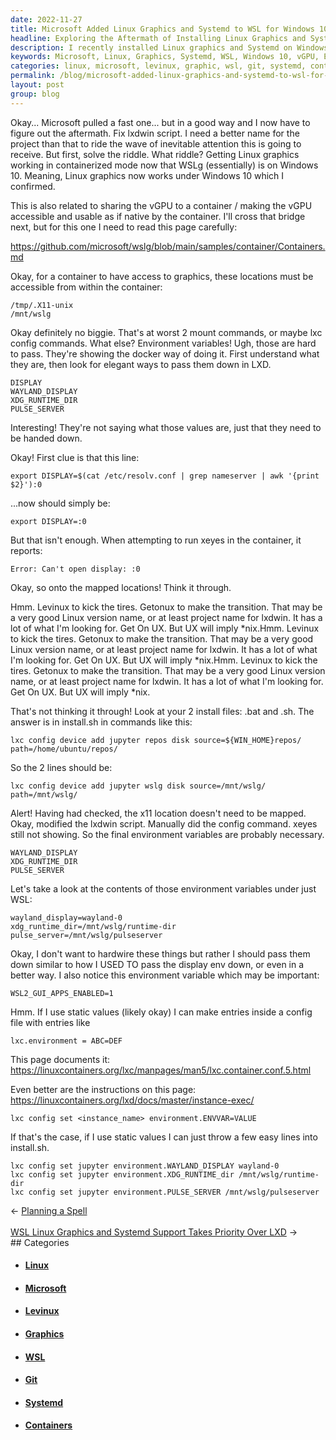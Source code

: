 ```yaml
---
date: 2022-11-27
title: Microsoft Added Linux Graphics and Systemd to WSL for Windows 10
headline: Exploring the Aftermath of Installing Linux Graphics and Systemd on Windows 10
description: I recently installed Linux graphics and Systemd on Windows 10, and now I'm exploring the aftermath. I'm researching how to make the vGPU accessible and usable, mapping locations and environment variables, and setting up the WAYLAND_DISPLAY and XDG_RUNTIME_DIR. I'm looking into lxdwin script, Levinux/Getonux projects, and lxc config set to configure the jupyter environment. Join me as I explore the aftermath of this installation!
keywords: Microsoft, Linux, Graphics, Systemd, WSL, Windows 10, vGPU, Environment Variables, WAYLAND_DISPLAY, XDG_RUNTIME_DIR, lxdwin script, Levinux, Getonux, lxc config set, GitHub, Container, Map, Jupyter Environment, PULSE_SERVER
categories: linux, microsoft, levinux, graphic, wsl, git, systemd, container
permalink: /blog/microsoft-added-linux-graphics-and-systemd-to-wsl-for-windows-10/
layout: post
group: blog
---
```



Okay... Microsoft pulled a fast one... but in a good way and I now have to
figure out the aftermath. Fix lxdwin script. I need a better name for the
project than that to ride the wave of inevitable attention this is going to
receive. But first, solve the riddle. What riddle? Getting Linux graphics
working in containerized mode now that WSLg (essentially) is on Windows 10.
Meaning, Linux graphics now works under Windows 10 which I confirmed.

This is also related to sharing the vGPU to a container / making the vGPU
accessible and usable as if native by the container. I'll cross that bridge
next, but for this one I need to read this page carefully:

https://github.com/microsoft/wslg/blob/main/samples/container/Containers.md

Okay, for a container to have access to graphics, these locations must be
accessible from within the container:

    /tmp/.X11-unix
    /mnt/wslg

Okay definitely no biggie. That's at worst 2 mount commands, or maybe lxc
config commands. What else? Environment variables! Ugh, those are hard to pass.
They're showing the docker way of doing it. First understand what they are,
then look for elegant ways to pass them down in LXD.

    DISPLAY
    WAYLAND_DISPLAY
    XDG_RUNTIME_DIR
    PULSE_SERVER

Interesting! They're not saying what those values are, just that they need to
be handed down.

Okay! First clue is that this line:

    export DISPLAY=$(cat /etc/resolv.conf | grep nameserver | awk '{print $2}'):0

...now should simply be:

    export DISPLAY=:0

But that isn't enough. When attempting to run xeyes in the container, it
reports:

    Error: Can't open display: :0

Okay, so onto the mapped locations! Think it through.

Hmm. Levinux to kick the tires. Getonux to make the transition. That may be a
very good Linux version name, or at least project name for lxdwin. It has a lot
of what I'm looking for. Get On UX. But UX will imply *nix.Hmm. Levinux to kick
the tires. Getonux to make the transition. That may be a very good Linux
version name, or at least project name for lxdwin. It has a lot of what I'm
looking for. Get On UX. But UX will imply *nix.Hmm. Levinux to kick the tires.
Getonux to make the transition. That may be a very good Linux version name, or
at least project name for lxdwin. It has a lot of what I'm looking for. Get On
UX. But UX will imply \*nix.

That's not thinking it through! Look at your 2 install files: .bat and .sh.
The answer is in install.sh in commands like this:

    lxc config device add jupyter repos disk source=${WIN_HOME}repos/ path=/home/ubuntu/repos/

So the 2 lines should be:

    lxc config device add jupyter wslg disk source=/mnt/wslg/ path=/mnt/wslg/

Alert! Having had checked, the x11 location doesn't need to be mapped. Okay,
modified the lxdwin script. Manually did the config command. xeyes still not
showing. So the final environment variables are probably necessary.

    WAYLAND_DISPLAY
    XDG_RUNTIME_DIR
    PULSE_SERVER

Let's take a look at the contents of those environment variables under just
WSL:

    wayland_display=wayland-0
    xdg_runtime_dir=/mnt/wslg/runtime-dir
    pulse_server=/mnt/wslg/pulseserver

Okay, I don't want to hardwire these things but rather I should pass them down
similar to how I USED TO pass the display env down, or even in a better way. I
also notice this environment variable which may be important:

    WSL2_GUI_APPS_ENABLED=1

Hmm. If I use static values (likely okay) I can make entries inside a config
file with entries like

    lxc.environment = ABC=DEF

This page documents it: https://linuxcontainers.org/lxc/manpages/man5/lxc.container.conf.5.html

Even better are the instructions on this page: https://linuxcontainers.org/lxd/docs/master/instance-exec/

    lxc config set <instance_name> environment.ENVVAR=VALUE

If that's the case, if I use static values I can just throw a few easy lines
into install.sh.

    lxc config set jupyter environment.WAYLAND_DISPLAY wayland-0
    lxc config set jupyter environment.XDG_RUNTIME_dir /mnt/wslg/runtime-dir
    lxc config set jupyter environment.PULSE_SERVER /mnt/wslg/pulseserver


<div class="arrow-links"><div class="post-nav-prev"><span class="arrow">&larr;&nbsp;</span><a href="/blog/planning-a-spell/">Planning a Spell</a></div> &nbsp; <div class="post-nav-next"><a href="/blog/wsl-linux-graphics-and-systemd-support-takes-priority-over-lxd/">WSL Linux Graphics and Systemd Support Takes Priority Over LXD</a><span class="arrow">&nbsp;&rarr;</span></div></div>
## Categories

<ul>
<li><h4><a href='/linux/'>Linux</a></h4></li>
<li><h4><a href='/microsoft/'>Microsoft</a></h4></li>
<li><h4><a href='/levinux/'>Levinux</a></h4></li>
<li><h4><a href='/graphic/'>Graphics</a></h4></li>
<li><h4><a href='/wsl/'>WSL</a></h4></li>
<li><h4><a href='/git/'>Git</a></h4></li>
<li><h4><a href='/systemd/'>Systemd</a></h4></li>
<li><h4><a href='/container/'>Containers</a></h4></li></ul>